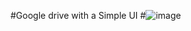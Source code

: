 #Google drive with a Simple UI
#![image](https://github.com/mbaujames/File-manager/assets/100565980/783c2ae0-d6ed-48cd-a9c7-dcecd1cc508d)
